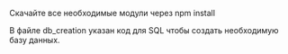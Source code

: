 Скачайте все необходимые модули через npm install


В файле db_creation указан код для SQL чтобы создать необходимую базу данных.
